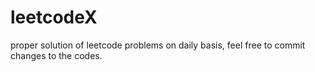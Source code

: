 # leetcodeX
proper solution of leetcode problems on daily basis, feel free to commit changes to the codes.
